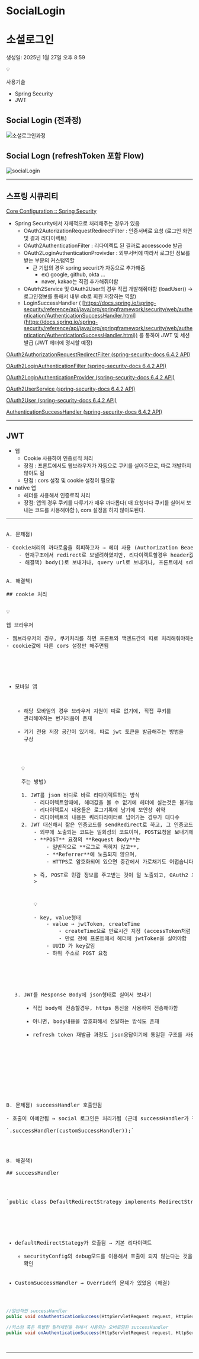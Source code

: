 # SocialLogin


# 소셜로그인

생성일: 2025년 1월 27일 오후 8:59

<aside>
💡

사용기술

- Spring Security
- JWT
</aside>

## Social Login (전과정)
![소셜로그인과정](https://github.com/user-attachments/assets/ad8221f9-2615-4e5c-826b-639afab5f96d)


## Social Logn (refreshToken 포함 Flow)

![socialLogin](https://github.com/user-attachments/assets/684df042-4150-43b3-9434-b9455310dd91)

---

## 스프링 시큐리티

[Core Configuration :: Spring Security](https://docs.spring.io/spring-security/reference/servlet/oauth2/login/core.html)

- Spring Security에서 자체적으로 처리해주는 경우가 있음
    - OAuth2AutorizationRequestRedirectFilter : 인증서버로 요청 (로그인 화면 및 결과 리다이렉트)
    - OAuth2AuthenticationFilter : 리다이렉트 된 결과로 accesscode 발급
    - OAuth2LoginAuthenticationProvivder : 외부서버에 따라서 로그인 정보를 받는 부분의 커스텀역할
        - 큰 기업의 경우 spring securit가 자동으로 추가해줌
            - ex) google, github, okta …
            - naver, kakao는 직접 추가해줘야함
    - OAutrh2Service 및 OAuth2User의 경우 직접 개발해줘야함 (loadUser() → 로그인정보를 통해서 내부 db로 회원 저장하는 역할)
    - LoginSuccessHandler ( [https://docs.spring.io/spring-security/reference/api/java/org/springframework/security/web/authentication/AuthenticationSuccessHandler.html](https://docs.spring.io/spring-security/reference/api/java/org/springframework/security/web/authentication/AuthenticationSuccessHandler.html)) 를 통하여 JWT 및 세션 발급 (JWT 헤더에 명시할 예정)

[OAuth2AuthorizationRequestRedirectFilter (spring-security-docs 6.4.2 API)](https://docs.spring.io/spring-security/reference/api/java/org/springframework/security/oauth2/client/web/OAuth2AuthorizationRequestRedirectFilter.html)

[OAuth2LoginAuthenticationFilter (spring-security-docs 6.4.2 API)](https://docs.spring.io/spring-security/reference/api/java/org/springframework/security/oauth2/client/web/OAuth2LoginAuthenticationFilter.html)

[OAuth2LoginAuthenticationProvider (spring-security-docs 6.4.2 API)](https://docs.spring.io/spring-security/reference/api/java/org/springframework/security/oauth2/client/authentication/OAuth2LoginAuthenticationProvider.html)

[OAuth2UserService (spring-security-docs 6.4.2 API)](https://docs.spring.io/spring-security/reference/api/java/org/springframework/security/oauth2/client/userinfo/OAuth2UserService.html)

[OAuth2User (spring-security-docs 6.4.2 API)](https://docs.spring.io/spring-security/reference/api/java/org/springframework/security/oauth2/core/user/OAuth2User.html)

[AuthenticationSuccessHandler (spring-security-docs 6.4.2 API)](https://docs.spring.io/spring-security/reference/api/java/org/springframework/security/web/authentication/AuthenticationSuccessHandler.html)

---

## JWT

- 웹
    - Cookie 사용하여 인증로직 처리
    - 장점 : 프론트에서도 웹브라우저가 자동으로 쿠키를 실어주므로, 따로 개발하지 않아도 됨
    - 단점 : cors 설정 및 cookie 설정이 필요함
- native 앱
    - 헤더를 사용해서 인증로직 처리
    - 장점: 앱의 경우 쿠키를 다루기가 매우 까다롭다( 매 요청마다 쿠키를 실어서 보내는 코드를 사용해야함 ), cors 설정을 하지 않아도된다.
    

---

<pre>

A. 문제점)

- Cookie처리의 까다로움을 회피하고자 → 헤더 사용 (Authorization Beaer [token)](https://www.notion.so/token-188cc60c603b8004985ae4f885791f12?pvs=21)
    - 현재구조에서 redirect로 보낼려하였지만, 리다이렉트할경우 header값을 볼수가없는 문제 존재
    - 해결책) body()로 보내거나, query url로 보내거나, 프론트에서 sdk를 이용해 로그인을 처리하거나
</pre>

<pre>

A. 해결책)

## cookie 처리

<pre>
💡

웹 브라우저

- 웹브라우저의 경우, 쿠키처리를 하면 프론트와 백엔드간의 따로 처리해줘야하는 일이 줄어들게된다 (브라우저 지원)
- cookie값에 따른 cors 설정만 해주면됨
</pre>

- 모바일 앱
    - 해당 모바일의 경우 브라우저 지원이 따로 없기에, 직접 쿠키를 관리해야하는 번거러움이 존재
    - 기기 전용 저장 공간이 있기에, 따로 jwt 토큰을 발급해주는 방법을 구상
    
    <pre>
    💡
    
    주는 방법)
    
    1. JWT를 json 바디로 바로 리다이렉트하는 방식
        - 리다이렉트할때에, 헤더값을 볼 수 없기에 헤더에 실는것은 불가능
        - 리다이렉트시 내용들은 로그기록에 남기에 보안상 취약
        - 리다이렉트의 내용은 쿼리파라미터로 넘어가는 경우가 대다수
    2. JWT 대신해서 짧은 인증코드를 sendRedirect로 하고, 그 인증코드와 대조되는 jwt 토큰을 POST요청으로 요청
        - 외부에 노출되는 코드는 일회성의 코드이며, POST요청을 보내기에 보안상의 이점이 존재
        - **POST** 요청의 **Request Body**는
            - 일반적으로 **로그로 찍히지 않고**,
            - **Referrer**에 노출되지 않으며,
            - HTTPS로 암호화되어 있으면 중간에서 가로채기도 어렵습니다.
        
        > 즉, POST로 민감 정보를 주고받는 것이 덜 노출되고, OAuth2 표준에서 권장하는 **'코드 교환 방식'**을 따르게 됩니다.
        > 
        
        <pre>
        💡
        
        - key, value형태
            - value ⇒ jwtToken, createTime
                - createTime으로 만료시간 지정 (accessToken처럼 짧음 → 현재 1분)
                - 만료 전에 프론트에서 헤더에 jwtToken을 실어야함
            - UUID 가 key값임
            - 하위 주소로 POST 요청
        </pre>
        
    3. JWT를 Response Body에 json형태로 실어서 보내기
        - 직접 body에 전송할경우, https 통신을 사용하여 전송해야함
        - 아니면, body내용을 암호화해서 전달하는 방식도 존재
        - refresh token 재발급 과정도 json응답이기에 통일된 구조를 사용
    </pre>
    

</pre>

<pre>

B. 문제점) successHandler 호출안됨

- 호출이 아예안됨 → social 로그인은 처리가됨 (근데 successHandler가 작동안해서 token이 안넘어감)

`.successHandler(customSuccessHandler));`

</pre>

<pre>


B. 해결책)

## successHandler

<pre>


`public class DefaultRedirectStrategy implements RedirectStrategy {    protected final Log logger = LogFactory.*getLog*(this.getClass());    private boolean contextRelative;    private HttpStatus statusCode;    public DefaultRedirectStrategy() {        this.statusCode = HttpStatus.*FOUND*;    }    public void sendRedirect(HttpServletRequest request, HttpServletResponse response, String url) throws IOException {        String redirectUrl = this.calculateRedirectUrl(request.getContextPath(), url);        redirectUrl = response.encodeRedirectURL(redirectUrl);        if (this.logger.isDebugEnabled()) {            this.logger.debug(LogMessage.*format*("Redirecting to %s", redirectUrl));        }        if (this.statusCode == HttpStatus.*FOUND*) {            response.sendRedirect(redirectUrl);        } else {            response.setHeader("Location", redirectUrl);            response.setStatus(this.statusCode.value());            response.getWriter().flush();        }    }`

</pre>

- defaultRedirectStategy가 호출됨 → 기본 리다이렉트
    - securityConfig의 debug모드를 이용해서 호출이 되지 않는다는 것을 확인
- CustomSuccessHandler → Override의 문제가 있었음 (해결)

```java
//일반적인 successHandler
public void onAuthenticationSuccess(HttpServletRequest request, HttpServletResponse response, Authentication authentication) throws IOException, ServletException {}

//커스텀 혹은 특별한 필터체인을 위해서 사용되는 오버로딩된 successHandler
public void onAuthenticationSuccess(HttpServletRequest request, HttpServletResponse response, FilterChain chain, Authentication authentication) throws IOException, ServletException {}
```

</pre>

---
